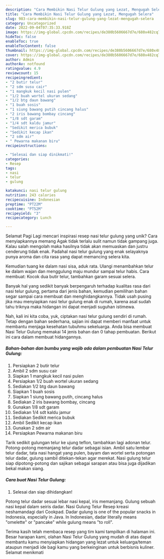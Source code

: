 ```yaml
---
description: "Cara Membikin Nasi Telur Gulung yang Lezat, Mengugah Selera"
title: "Cara Membikin Nasi Telur Gulung yang Lezat, Mengugah Selera"
slug: 983-cara-membikin-nasi-telur-gulung-yang-lezat-mengugah-selera
category: Uncategorized
date: 2022-09-04T07:35:33.918Z
image: https://img-global.cpcdn.com/recipes/de380b5606667d7e/680x482cq70/nasi-telur-gulung-foto-resep-utama.jpg
hideToc: false
enableToc: true
enableTocContent: false
thumbnail: https://img-global.cpcdn.com/recipes/de380b5606667d7e/680x482cq70/nasi-telur-gulung-foto-resep-utama.jpg
cover: https://img-global.cpcdn.com/recipes/de380b5606667d7e/680x482cq70/nasi-telur-gulung-foto-resep-utama.jpg
author: Admin
authorAv: notfound
ratingvalue: 4.9
reviewcount: 15
recipeingredient:
- "2 butir telur"
- "2 sdm susu cair"
- "1 mangkuk kecil nasi pulen"
- "1/2 buah wortel ukuran sedang"
- "1/2 btg daun bawang"
- "1 buah sosis"
- "1 siung bawang putih cincang halus"
- "2 iris bawang bombay cincang"
- "1/8 sdt garam"
- "1/4 sdt kaldu jamur"
- "Sedikit merica bubuk"
- "Sedikit kecap ikan"
- "2 sdm air"
- " Pewarna makanan biru"
recipeinstructions:

- "Selesai dan siap dinikmati!"
categories:
- Resep
tags:
- nasi
- telur
- gulung

katakunci: nasi telur gulung 
nutrition: 243 calories
recipecuisine: Indonesian
preptime: "PT22M"
cooktime: "PT52M"
recipeyield: "3"
recipecategory: Lunch

---
```



Selamat Pagi Lagi mencari inspirasi resep nasi telur gulung yang unik? Cara menyiapkannya memang Agak tidak terlalu sulit namun tidak gampang juga. Kalau salah mengolah maka hasilnya tidak akan memuaskan dan justru cenderung tidak enak. Padahal nasi telur gulung yang enak selayaknya punya aroma dan cita rasa yang dapat memancing selera kita.


Kemudian tuang ke dalam nasi sisa, aduk rata. Ulangi menambahkan telur ke dalam wajan dan menggulung maju mundur sampai telur habis. Cara membuat: Kocok dua butir telur, tambahkan garam sesuai selera.

Banyak hal yang sedikit banyak berpengaruh terhadap kualitas rasa dari nasi telur gulung, pertama dari jenis bahan, kemudian pemilihan bahan segar sampai cara membuat dan menghidangkannya. Tidak usah pusing jika mau menyiapkan nasi telur gulung enak di rumah, karena asal sudah tahu triknya maka hidangan ini dapat menjadi suguhan istimewa.


Nah, kali ini kita coba, yuk, ciptakan nasi telur gulung sendiri di rumah. Tetap dengan bahan sederhana, sajian ini dapat memberi manfaat untuk membantu menjaga kesehatan tubuhmu sekeluarga. Anda bisa membuat Nasi Telur Gulung memakai 14 jenis bahan dan 0 tahap pembuatan. Berikut ini cara dalam membuat hidangannya.

<!--inarticleads1-->

##### Bahan-bahan dan bumbu yang wajib ada dalam pembuatan Nasi Telur Gulung:

1. Persiapkan 2 butir telur
1. Ambil 2 sdm susu cair
1. Siapkan 1 mangkuk kecil nasi pulen
1. Persiapkan 1/2 buah wortel ukuran sedang
1. Sediakan 1/2 btg daun bawang
1. Siapkan 1 buah sosis
1. Siapkan 1 siung bawang putih, cincang halus
1. Sediakan 2 iris bawang bombay, cincang
1. Gunakan 1/8 sdt garam
1. Sediakan 1/4 sdt kaldu jamur
1. Sediakan Sedikit merica bubuk
1. Ambil Sedikit kecap ikan
1. Gunakan 2 sdm air
1. Persiapkan  Pewarna makanan biru


Tarik sedikit gulungan telur ke ujung teflon, tambahkan lagi adonan telur. Potong-potong memanjang telur dadar sebagai isian. Ambil satu lembar telur dadar, tata nasi hangat yang pulen, bayam dan wortel serta potongan telur dadar, gulung sambil ditekan-tekan agar merekat. Nasi gulung telur siap dipotong-potong dan sajikan sebagai sarapan atau bisa juga dijadikan bekal makan siang. 

<!--inarticleads2-->

##### Cara buat Nasi Telur Gulung:


1. Selesai dan siap dihidangkan!

Potong telur dadar sesuai lebar nasi kepal, iris memanjang. Gulung sebuah nasi kepal dalam seiris dadar. Nasi Gulung Telur Resep kreasi neshamandagi dari Cookpad. Dadar gulung is one of the popular snacks in Indonesia, especially in Java. In Indonesian, dadar literally means &#34;omelette&#34; or &#34;pancake&#34; while gulung means &#34;to roll&#34;. 

Terima kasih telah membaca resep yang tim kami tampilkan di halaman ini. Besar harapan kami, olahan Nasi Telur Gulung yang mudah di atas dapat membantu kamu menyiapkan hidangan yang lezat untuk keluarga/teman ataupun menjadi ide bagi kamu yang berkeinginan untuk berbisnis kuliner. Selamat menikmati
